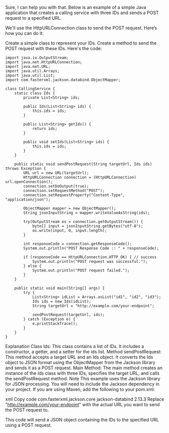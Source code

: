 Sure, I can help you with that. Below is an example of a simple Java application that creates a calling service with three IDs and sends a POST request to a specified URL.

We'll use the HttpURLConnection class to send the POST request. Here’s how you can do it:

Create a simple class to represent your IDs.
Create a method to send the POST request with these IDs.
Here's the code:

```
import java.io.OutputStream;
import java.net.HttpURLConnection;
import java.net.URL;
import java.util.Arrays;
import java.util.List;
import com.fasterxml.jackson.databind.ObjectMapper;

class CallingService {
    static class Ids {
        private List<String> ids;

        public Ids(List<String> ids) {
            this.ids = ids;
        }

        public List<String> getIds() {
            return ids;
        }

        public void setIds(List<String> ids) {
            this.ids = ids;
        }
    }

    public static void sendPostRequest(String targetUrl, Ids ids) throws Exception {
        URL url = new URL(targetUrl);
        HttpURLConnection connection = (HttpURLConnection) url.openConnection();
        connection.setDoOutput(true);
        connection.setRequestMethod("POST");
        connection.setRequestProperty("Content-Type", "application/json");

        ObjectMapper mapper = new ObjectMapper();
        String jsonInputString = mapper.writeValueAsString(ids);

        try(OutputStream os = connection.getOutputStream()) {
            byte[] input = jsonInputString.getBytes("utf-8");
            os.write(input, 0, input.length);           
        }

        int responseCode = connection.getResponseCode();
        System.out.println("POST Response Code :: " + responseCode);

        if (responseCode == HttpURLConnection.HTTP_OK) { // success
            System.out.println("POST request was successful.");
        } else {
            System.out.println("POST request failed.");
        }
    }

    public static void main(String[] args) {
        try {
            List<String> idList = Arrays.asList("id1", "id2", "id3");
            Ids ids = new Ids(idList);
            String targetUrl = "http://example.com/your-endpoint";

            sendPostRequest(targetUrl, ids);
        } catch (Exception e) {
            e.printStackTrace();
        }
    }
}
```

Explanation
Class Ids: This class contains a list of IDs. It includes a constructor, a getter, and a setter for the ids list.
Method sendPostRequest: This method accepts a target URL and an Ids object. It converts the Ids object to JSON format using the ObjectMapper from the Jackson library and sends it as a POST request.
Main Method: The main method creates an instance of the Ids class with three IDs, specifies the target URL, and calls the sendPostRequest method.
Note
This example uses the Jackson library for JSON processing. You will need to include the Jackson dependency in your project. If you are using Maven, add the following to your pom.xml:

xml
Copy code
<dependency>
    <groupId>com.fasterxml.jackson.core</groupId>
    <artifactId>jackson-databind</artifactId>
    <version>2.13.3</version>
</dependency>
Replace "http://example.com/your-endpoint" with the actual URL you want to send the POST request to.

This code will send a JSON object containing the IDs to the specified URL using a POST request.
